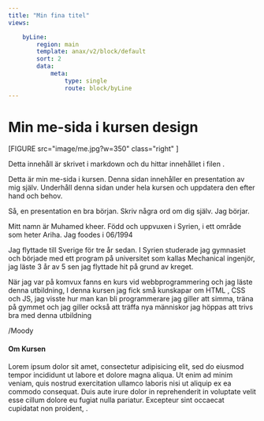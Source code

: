 ```yaml
---
title: "Min fina titel"
views:

    byLine:
        region: main
        template: anax/v2/block/default
        sort: 2
        data:
            meta:
                type: single
                route: block/byLine
---
```

Min me-sida i kursen design
=========================

<main class ="mainHem">

[FIGURE src="image/me.jpg?w=350" class="right" ]


Detta innehåll är skrivet i markdown och du hittar innehållet i filen .

Detta är min me-sida i kursen. Denna sidan innehåller en presentation av mig själv. Underhåll denna sidan under hela kursen och uppdatera den efter hand och behov.

Så, en presentation en bra början. Skriv några ord om dig själv. Jag börjar.

Mitt namn är Muhamed kheer. Född och uppvuxen i Syrien, i ett område som heter Ariha.
Jag foodes i 06/1994

Jag flyttade till Sverige för tre år sedan. I Syrien studerade jag gymnasiet och började med ett program på universitet som kallas Mechanical ingenjör, jag läste 3 år av 5 sen jag flyttade hit på grund av kreget.

När jag var på komvux fanns en kurs vid webbprogrammering och jag läste denna utbildning, I denna kursen jag fick små kunskapar om HTML , CSS och JS, jag visste hur man kan bli programmerare jag giller att simma, träna på gymmet och jag giller också att träffa nya människor jag höppas att trivs bra med denna utbildning

/Moody
</main>

<div class= "navBarHem">
<h4>Om Kursen</h4>
<p>Lorem ipsum dolor sit amet, consectetur adipisicing elit, sed do eiusmod tempor incididunt ut labore et dolore magna aliqua. Ut enim ad minim veniam, quis nostrud exercitation ullamco laboris nisi ut aliquip ex ea commodo consequat. Duis aute irure dolor in reprehenderit in voluptate velit esse cillum dolore eu fugiat nulla pariatur. Excepteur sint occaecat cupidatat non proident, .</p>
</div>
